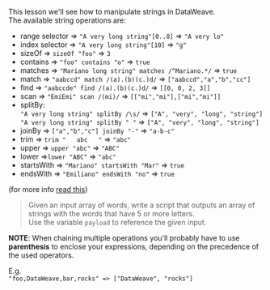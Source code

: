 This lesson we'll see how to manipulate strings in DataWeave.<br/>
The available string operations are: <br/>

* range selector => `"A very long string"[0..8]` => `"A very lo"`
* index selector => `"A very long string"[10]` => `"g"`
* sizeOf => `sizeOf "foo"` => `3`
* contains => `"foo" contains "o"` => `true`
* matches => `"Mariano long string" matches /^Mariano.*/` => `true`
* match => `"aabccd" match /(a).(b)(c.)d/` => `["aabccd","a","b","cc"]`
* find => `"aabccde" find /(a).(b)(c.)d/` => `[[0, 0, 2, 3]]`
* scan => `"EmiEmi" scan /(mi)/` => `[["mi","mi"],["mi","mi"]]`
* splitBy: <br/>
`"A very long string" splitBy /\s/` => `["A", "very", "long", "string"]`<br/>
`"A very long string" splitBy " "` => `["A", "very", "long", "string"]`
* joinBy => `["a","b","c"] joinBy "-"` => `"a-b-c"`
* trim => `trim "   abc   "` => `"abc"`
* upper => `upper "abc"` => `"ABC"`
* lower =>`lower "ABC"` => `"abc"`
* startsWith => `"Mariano" startsWith "Mar"` => `true`
* endsWith => `"Emiliano" endsWith "no"` => `true`

(for more info [read this](https://docs.mulesoft.com/mule-user-guide/v/3.7/dataweave-reference-documentation#string))

>Given an input array of words, write a script that outputs an array of strings with the words that have 5 or more letters.<br/>
Use the variable `payload` to reference the given input.

**NOTE**: When chaining multiple operations you'll probably have to use **parenthesis** to enclose your expressions, depending on the precedence of the used operators.

E.g. <br/>
`"foo,DataWeave,bar,rocks" => ["DataWeave", "rocks"]`
